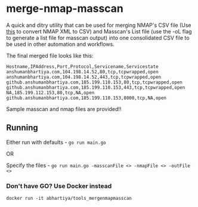 # merge-nmap-masscan

A quick and ditry utility that can be used for merging NMAP's CSV file (Use [this](https://github.com/anshumanbh/nmapxmltocsv) to convert NMAP XML to CSV) and Masscan's List file (use the -oL flag to generate a list file for masscan output) into one consolidated CSV file to be used in other automation and workflows.

The final merged file looks like this:
```
Hostname,IPAddress,Port,Protocol,Servicename,Servicestate
anshumanbhartiya.com,104.198.14.52,80,tcp,tcpwrapped,open
anshumanbhartiya.com,104.198.14.52,443,tcp,tcpwrapped,open
github.anshumanbhartiya.com,185.199.110.153,80,tcp,tcpwrapped,open
github.anshumanbhartiya.com,185.199.110.153,443,tcp,tcpwrapped,open
NA,185.199.112.153,80,tcp,NA,open
github.anshumanbhartiya.com,185.199.110.153,8000,tcp,NA,open
```

Sample masscan and nmap files are provided!!

## Running
Either run with defaults - `go run main.go`

OR 

Specify the files - `go run main.go -masscanFile <> -nmapFile <> -outFile <>`

### Don't have GO? Use Docker instead
`docker run -it abhartiya/tools_mergenmapmasscan`


